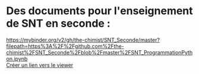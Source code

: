 # **Des documents pour l'enseignement de SNT en seconde :**  
  
https://mybinder.org/v2/gh/the-chimist/SNT_Seconde/master?filepath=https%3A%2F%2Fgithub.com%2Fthe-chimist%2FSNT_Seconde%2Fblob%2Fmaster%2FSNT_ProgrammationPython.ipynb  
[Créer un lien vers le viewer](https://nbviewer.jupyter.org/)
